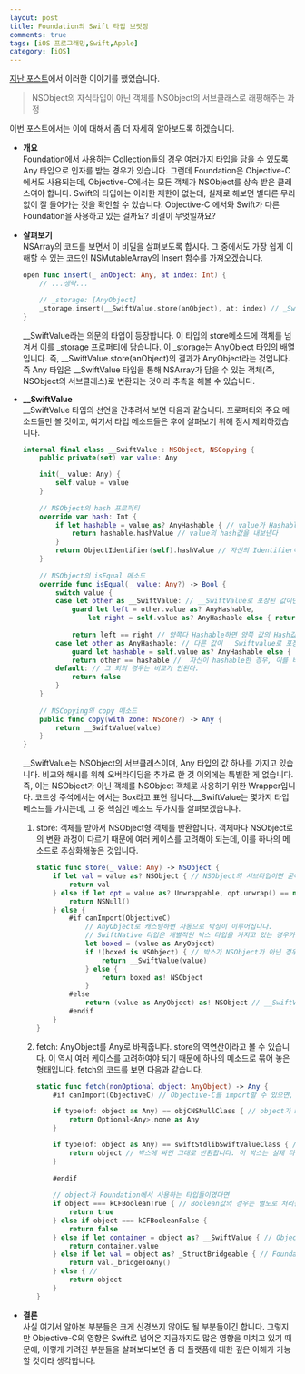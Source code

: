 ```yaml
---
layout: post
title: Foundation의 Swift 타입 브릿징
comments: true
tags: [iOS 프로그래밍,Swift,Apple]
category: [iOS]
---  
```


[지난 포스트](../2020-02-23-Foundation이-제공하는-특별한-Collection들/)에서 이러한 이야기를 했었습니다.  

> NSObject의 자식타입이 아닌 객체를 NSObject의 서브클래스로 래핑해주는 과정  

이번 포스트에서는 이에 대해서 좀 더 자세히 알아보도록 하겠습니다.

* **개요**  
  Foundation에서 사용하는 Collection들의 경우 여러가지 타입을 담을 수 있도록 Any 타입으로 인자를 받는 경우가 있습니다. 그런데 Foundation은 Objective-C에서도 사용되는데, Objective-C에서는 모든 객체가 NSObject를 상속 받은 클래스여야 합니다. Swift의 타입에는 이러한 제한이 없는데, 실제로 해보면 별다른 무리 없이 잘 들어가는 것을 확인할 수 있습니다. Objective-C 에서와 Swift가 다른 Foundation을 사용하고 있는 걸까요? 비결이 무엇일까요?

* **살펴보기**  
  NSArray의 코드를 보면서 이 비밀을 살펴보도록 합시다. 그 중에서도 가장 쉽게 이해할 수 있는 코드인 NSMutableArray의 Insert 함수를 가져오겠습니다.  

  ```swift
  open func insert(_ anObject: Any, at index: Int) {
      // ...생략...

      // _storage: [AnyObject]
      _storage.insert(__SwiftValue.store(anObject), at: index) // _SwiftValue는 무엇인가?
  }
  ```  

  __SwiftValue라는 의문의 타입이 등장합니다. 이 타입의 store메소드에 객체를 넘겨서 이를 _storage 프로퍼티에 담습니다. 이 _storage는 AnyObject 타입의 배열입니다. 즉, __SwiftValue.store(anObject)의 결과가 AnyObject라는 것입니다. 즉 Any 타입은 __SwiftValue 타입을 통해 NSArray가 담을 수 있는 객체(즉, NSObject의 서브클래스)로 변환되는 것이라 추측을 해볼 수 있습니다.

* **__SwiftValue**  
  __SwiftValue 타입의 선언을 간추려서 보면 다음과 같습니다. 프로퍼티와 주요 메소드들만 볼 것이고, 여기서 타입 메소드들은 후에 살펴보기 위해 잠시 제외하겠습니다.

  ```swift  
  internal final class __SwiftValue : NSObject, NSCopying {
      public private(set) var value: Any

      init(_ value: Any) {
          self.value = value
      }
      
      // NSObject의 hash 프로퍼티
      override var hash: Int { 
          if let hashable = value as? AnyHashable { // value가 Hashable을 채택한 타입이면
              return hashable.hashValue // value의 hash값을 내보낸다
          }
          return ObjectIdentifier(self).hashValue // 자신의 Identifier에 기반한 Hash값을 내보낸다.
      }
      
      // NSObject의 isEqual 메소드
      override func isEqual(_ value: Any?) -> Bool {
          switch value { 
          case let other as __SwiftValue: // __SwiftValue로 포장된 값이면
              guard let left = other.value as? AnyHashable,
                  let right = self.value as? AnyHashable else { return self === other } // 한쪽이라도 Hashable이 아니면 Identity를 비교한다.
              
              return left == right // 양쪽다 Hashable하면 양쪽 값의 Hash값을 비교한다.
          case let other as AnyHashable: // 다른 값이 __Swiftvalue로 포장되지 않은 값이면서 Hashable한 경우
              guard let hashable = self.value as? AnyHashable else { return false } // 자신이 Hashable하지 않은 경우 비교가 안된다.
              return other == hashable //  자신이 hashable한 경우, 이를 비교할 수 있다.
          default: // 그 외의 경우는 비교가 안된다.
              return false
          }
      }
      
      // NSCopying의 copy 메소드
      public func copy(with zone: NSZone?) -> Any {
          return __SwiftValue(value)
      }
  }
  ```  

  __SwiftValue는 NSObject의 서브클래스이며, Any 타입의 값 하나를 가지고 있습니다. 비교와 해시를 위해 오버라이딩을 추가로 한 것 이외에는 특별한 게 없습니다. 즉, 이는 NSObject가 아닌 객체를 NSObject 객체로 사용하기 위한 Wrapper입니다. 코드상 주석에서는 에서는 Box라고 표현 됩니다.__SwiftValue는 몇가지 타입 메소드를 가지는데, 그 중 핵심인 메소드 두가지를 살펴보겠습니다. 

    1. store: 객체를 받아서 NSObject형 객체를 반환합니다. 객체마다 NSObject로의 변환 과정이 다르기 때문에 여러 케이스를 고려해야 되는데, 이를 하나의 메소드로 추상화해놓은 것입니다.

        ```swift
        static func store(_ value: Any) -> NSObject {
            if let val = value as? NSObject { // NSObject의 서브타입이면 굳이 래핑할 필요가 없습니다.
                return val 
            } else if let opt = value as? Unwrappable, opt.unwrap() == nil { // 옵셔널이여서 언래핑했는데 nil인 경우를 처리합니다.
                return NSNull()
            } else {
                #if canImport(ObjectiveC) 
                    // AnyObject로 캐스팅하면 자동으로 박싱이 이루어집니다. 
                    // SwiftNative 타입은 개별적인 박스 타입을 가지고 있는 경우가 많고, 사용자 타입의 경우는 __SwiftValue로 박싱이 이루어집니다.
                    let boxed = (value as AnyObject)
                    if !(boxed is NSObject) { // 박스가 NSObject가 아닌 경우는 다시 박싱합니다. 어떤 예외 케이스가 있는지는 아직 확인해보지 못했습니다.
                        return __SwiftValue(value)
                    } else {
                        return boxed as! NSObject
                    }
                #else
                    return (value as AnyObject) as! NSObject // __SwiftValue로 박싱이 되기 때문에 그냥 NSObject로 캐스팅만 해서 내보냅니다.
                #endif
            }
        }
        ```
            
    2. fetch: AnyObject를 Any로 바꿔줍니다. store의 역연산이라고 볼 수 있습니다. 이 역시 여러 케이스를 고려하여야 되기 때문에 하나의 메소드로 묶어 놓은 형태입니다. fetch의 코드를 보면 다음과 같습니다.  

        ```swift
        static func fetch(nonOptional object: AnyObject) -> Any {
            #if canImport(ObjectiveC) // Objective-C를 import할 수 있으면, 애플 플랫폼이면 이것이 성립합니다.

            if type(of: object as Any) == objCNSNullClass { // object가 NSNull 객체일 경우입니다. 여기서 objcNSNullClass는 __SwiftValue의 타입 프로퍼티입니다.
                return Optional<Any>.none as Any 
            }

            if type(of: object as Any) == swiftStdlibSwiftValueClass { // object가 Swift의 타입일 때 입니다. swiftStdlibSwiftValueClass 역시 타입 프로퍼티 입니다.
                return object // 박스에 싸인 그대로 반환합니다. 이 박스는 실제 타입으로 캐스팅 될때, 자동으로 벗겨집니다.
            }
            
            #endif
            
            // object가 Foundation에서 사용하는 타입들이였다면
            if object === kCFBooleanTrue { // Boolean값의 경우는 별도로 처리됩니다.
                return true
            } else if object === kCFBooleanFalse {
                return false
            } else if let container = object as? __SwiftValue { // Objective-C를 Import 할 수 없는 경우에는 Swift 타입이 여기서 처리됩니다.
                return container.value
            } else if let val = object as? _StructBridgeable { // Foundation의 타입 중에서 Swift의 Struct로 캐스팅이 가능한 경우를 처리합니다.
                return val._bridgeToAny()
            } else { // 
                return object
            }
        }
        ```
* **결론**  
   사실 여기서 알아본 부분들은 크게 신경쓰지 않아도 될 부분들이긴 합니다. 그렇지만 Objective-C의 영향은 Swift로 넘어온 지금까지도 많은 영향을 미치고 있기 때문에, 이렇게 가려진 부분들을 살펴보다보면 좀 더 플랫폼에 대한 깊은 이해가 가능할 것이라 생각합니다.